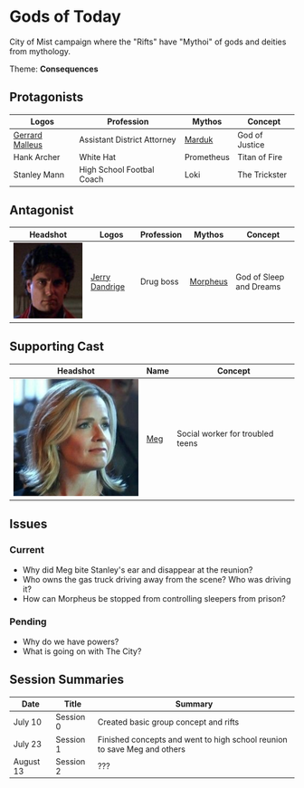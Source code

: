 # Gods of Today

City of Mist campaign where the "Rifts" have "Mythoi" of gods and deities from mythology.

Theme: **Consequences**

## Protagonists

|   Logos   |   Profession           |   Mythos      |   Concept
|-----------|--------|---------------|------------------
|   [Gerrard Malleus](docs/gerrard.html "Gerrard Malleus") | Assistant District Attorney |   [Marduk](docs/marduk.html "Marduk")      |   God of Justice
|   Hank Archer | White Hat                      |   Prometheus  |   Titan of Fire
|   Stanley Mann | High School Footbal Coach     |   Loki        |   The Trickster

## Antagonist

| Headshot |   Logos  | Profession  |   Mythos      |   Concept
|----------|----------|-------------|---------------|------------------
| ![Jerry](assets/images/jerry.png "Jerry") | [Jerry Dandrige](docs/morpheus.html "Jerry Dandrige") | Drug boss |   [Morpheus](docs/morpheus.html "Morpheus")      |   God of Sleep and Dreams

## Supporting Cast

| Headshot  |   Name                            |   Concept      
|-----------|-------------------------------|------------------
| ![Meg](assets/images/meg.png "Meg")   |[Meg](docs/meg.html "Megan")    |  Social worker for troubled teens




## Issues

### Current

* Why did Meg bite Stanley's ear and disappear at the reunion?
* Who owns the gas truck driving away from the scene?  Who was driving it?
* How can Morpheus be stopped from controlling sleepers from prison?

### Pending

* Why do we have powers?
* What is going on with The City?


## Session Summaries

|   Date        |   Title       |   Summary
|---------------|---------------|------------------
|   July 10     |   Session 0   |   Created basic group concept and rifts
|   July 23     |   Session 1   |   Finished concepts and went to high school reunion to save Meg and others    
|   August 13   |   Session 2   |   ???